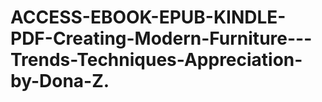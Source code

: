 # ACCESS-EBOOK-EPUB-KINDLE-PDF-Creating-Modern-Furniture---Trends-Techniques-Appreciation-by-Dona-Z.